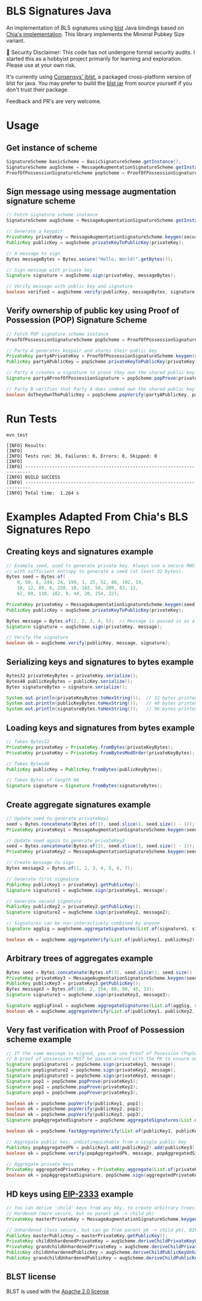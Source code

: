 # BLS Signatures Java

An implementation of BLS signatures using [blst](https://github.com/supranational/blst) Java bindings based on [Chia's implementation](https://github.com/Chia-Network/bls-signatures). This library implements the Minimal Pubkey Size variant.

🚫 Security Disclaimer: This code has not undergone formal security audits. I started this as a hobbyist project primarily for learning and exploration. Please use at your own risk.

It's currently using [Consensys' jblst](https://github.com/Consensys/jblst), a packaged cross-platform version of blst for java.  You may prefer to build the [blst jar](https://github.com/supranational/blst/tree/master/bindings/java) from source yourself if you don't trust their package.

Feedback and PR's are very welcome.

# Usage

## Get instance of scheme

```java
SignatureScheme basicScheme = BasicSignatureScheme.getInstance();
SignatureScheme augScheme = MessageAugmentationSignatureScheme.getInstance();
ProofOfPossessionSignatureScheme popScheme = ProofOfPossessionSignatureScheme.getInstance();
```

## Sign message using message augmentation signature scheme

```java
// Fetch signature scheme instance
SignatureScheme augScheme = MessageAugmentationSignatureScheme.getInstance();

// Generate a keypair
PrivateKey privateKey = MessageAugmentationSignatureScheme.keygen(secureRandom.generateSeed(32));
PublicKey publicKey = augScheme.privateKeyToPublicKey(privateKey);

// A message to sign
Bytes messageBytes = Bytes.secure("Hello, World!".getBytes());

// Sign message with private key
Signature signature = augScheme.sign(privateKey, messageBytes);

// Verify message with public key and signature
boolean verified = augScheme.verify(publicKey, messageBytes, signature);
```

## Verify ownership of public key using Proof of Possession (POP) Signature Scheme
```java
// Fetch POP signature scheme instance
ProofOfPossessionSignatureScheme popScheme = ProofOfPossessionSignatureScheme.getInstance();

// Party A generates keypair and shares their public key
PrivateKey partyAPrivateKey = ProofOfPossessionSignatureScheme.keygen(secureRandom.generateSeed(32));
PublicKey partyAPublicKey = popScheme.privateKeyToPublicKey(privateKey);

// Party A creates a signature to prove they own the shared public key
Signature partyAProofOfPossessionSignature = popScheme.popProve(privateKey);

// Party B verifies that Party A does indeed own the shared public key using the created signature
boolean doTheyOwnThePublicKey = popScheme.popVerify(partyAPublicKey, partyAProofOfPossessionSignature);
```

# Run Tests

```shell
mvn test
```

```shell
[INFO] Results:
[INFO] 
[INFO] Tests run: 36, Failures: 0, Errors: 0, Skipped: 0
[INFO] 
[INFO] ------------------------------------------------------------------------
[INFO] BUILD SUCCESS
[INFO] ------------------------------------------------------------------------
[INFO] Total time:  1.264 s
```

# Examples Adapted From Chia's BLS Signatures Repo
## Creating keys and signatures example

```java
// Example seed, used to generate private key. Always use a secure RNG
// with sufficient entropy to generate a seed (at least 32 bytes).
Bytes seed = Bytes.of(
    0, 50, 6, 244, 24, 199, 1, 25, 52, 88, 192, 19, 
    18, 12, 89, 6, 220, 18, 102, 58, 209, 82, 12, 
    62, 89, 110, 182, 9, 44, 20, 254, 22);

PrivateKey privateKey = MessageAugmentationSignatureScheme.keygen(seed);
PublicKey publicKey = augScheme.privateKeyToPublicKey(privateKey);

Bytes message = Bytes.of(1, 2, 3, 4, 5);  // Message is passed in as a bytes
Signature signature = augScheme.sign(privateKey, message);

// Verify the signature
boolean ok = augScheme.verify(publicKey, message, signature);
```

## Serializing keys and signatures to bytes example

```java
Bytes32 privateKeyBytes = privateKey.serialize();
Bytes48 publicKeyBytes = publicKey.serialize();
Bytes signatureBytes = signature.serialize();

System.out.println(privateKeyBytes.toHexString());  // 32 bytes printed in hex
System.out.println(publicKeyBytes.toHexString());   // 48 bytes printed in hex
System.out.println(signatureBytes.toHexString());   // 96 bytes printed in hex
```

## Loading keys and signatures from bytes example

```java
// Takes Bytes32
PrivateKey privateKey = PrivateKey.fromBytes(privateKeyBytes);
PrivateKey privateKey = PrivateKey.fromBytesModOrder(privateKeyBytes);

// Takes Bytes48
PublicKey publicKey = PublicKey.fromBytes(publicKeyBytes);

// Takes Bytes of length 96
Signature signature = Signature.fromBytes(signatureBytes);
```

## Create aggregate signatures example

```java
// Update seed to generate privateKey1
seed = Bytes.concatenate(Bytes.of(1), seed.slice(1, seed.size() - 1));
PrivateKey privateKey1 = MessageAugmentationSignatureScheme.keygen(seed);

// Update seed again to generate privateKey2
seed = Bytes.concatenate(Bytes.of(2), seed.slice(1, seed.size() - 1));
PrivateKey privateKey2 = MessageAugmentationSignatureScheme.keygen(seed);

// Create message to sign
Bytes message2 = Bytes.of(1, 2, 3, 4, 5, 6, 7);

// Generate first sigmature
PublicKey publicKey1 = privateKey1.getPublicKey();
Signature signature1 = augScheme.sign(privateKey1, message);

// Generate second sigmature
PublicKey publicKey2 = privateKey2.getPublicKey();
Signature signature2 = augScheme.sign(privateKey2, message2);

// Signatures can be non-interactively combined by anyone
Signature aggSig = augScheme.aggregateSignatures(List.of(signature1, signature2));

boolean ok = augScheme.aggregateVerify(List.of(publicKey1, publicKey2), List.of(message, message2), aggSig)
```

## Arbitrary trees of aggregates example

```java
Bytes seed = Bytes.concatenate(Bytes.of(3), seed.slice(1, seed.size() - 1));
PrivateKey privateKey3 = MessageAugmentationSignatureScheme.keygen(seed);
PublicKey publicKey3 = privateKey3.getPublicKey();
Bytes message3 = Bytes.of(100, 2, 254, 88, 90, 45, 23);
Signature signature3 = augScheme.sign(privateKey3, message3);

Signature aggSigFinal = augScheme.aggregateSignatures(List.of(aggSig, signature3));
boolean ok = augScheme.aggregateVerify(List.of(publicKey1, publicKey2, publicKey3), List.of(message, message2, message3), aggSigFinal);
```

## Very fast verification with Proof of Possession scheme example

```java
// If the same message is signed, you can use Proof of Posession (PopScheme) for efficiency
// A proof of possession MUST be passed around with the PK to ensure security.
Signature popSignature1 = popScheme.sign(privateKey1, message);
Signature popSignature2 = popScheme.sign(privateKey2, message);
Signature popSignature3 = popScheme.sign(privateKey3, message);
Signature pop1 = popScheme.popProve(privateKey1);
Signature pop2 = popScheme.popProve(privateKey2);
Signature pop3 = popScheme.popProve(privateKey3);

boolean ok = popScheme.popVerify(publicKey1, pop1);
boolean ok = popScheme.popVerify(publicKey2, pop2);
boolean ok = popScheme.popVerify(publicKey3, pop3);
Signature popAggregatedSignature = popScheme.aggregateSignatures(List.of(popSignature1, popSignature2, popSignature3));

boolean ok = popScheme.fastAggregateVerify(List.of(publicKey1, publicKey2, publicKey3), message, popAggregatedSignature);

// Aggregate public key, indistinguishable from a single public key
PublicKey popAggregatedPk = publicKey1.add(publicKey2).add(publicKey3);
boolean ok = popScheme.verify(popAggregatedPk, message, popAggregatedSignature);

// Aggregate private keys
PrivateKey aggregatedPrivateKey = PrivateKey.aggregate(List.of(privateKey1, privateKey2, privateKey3));
boolean ok = popAggregatedSignature, popScheme.sign(aggregatedPrivateKey, message);
```

## HD keys using [EIP-2333](https://github.com/ethereum/EIPs/pull/2333) example

```java
// You can derive 'child' keys from any key, to create arbitrary trees. 4 byte indeces are used.
// Hardened (more secure, but no parent pk -> child pk)
PrivateKey masterPrivateKey = MessageAugmentationSignatureScheme.keygen(seed);

// Unhardened (less secure, but can go from parent pk -> child pk), BIP32 style
PublicKey masterPublicKey = masterPrivateKey.getPublicKey();
PrivateKey childUnhardenedPrivateKey = augScheme.deriveChildPrivateKeyUnhardened(masterPrivateKey, UInt32.valueOf(22));
PrivateKey grandchildUnhardenedPrivateKey = augScheme.deriveChildPrivateKeyUnhardened(childUnhardenedPrivateKey, UInt32.valueOf(0));
PublicKey childUnhardenedPublicKey = augScheme.deriveChildPublicKeyUnhardened(masterPublicKey, UInt32.valueOf(22));
PublicKey grandchildUnhardenedPublicKey = augScheme.deriveChildPublicKeyUnhardened(childUnhardenedPublicKey, UInt32.valueOf(0));
```


## BLST license

BLST is used with the
[Apache 2.0 license](https://github.com/supranational/blst/blob/master/LICENSE)